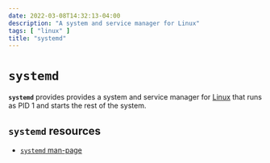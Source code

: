 ```yaml
---
date: 2022-03-08T14:32:13-04:00
description: "A system and service manager for Linux"
tags: [ "linux" ]
title: "systemd"
---
```


# `systemd`

**`systemd`** provides provides a system and service manager for [Linux](linux.md) that runs as PID 1 and starts the rest of the system.

## `systemd` resources

* [`systemd` man-page](https://man7.org/linux/man-pages/man1/systemd.1.html)
